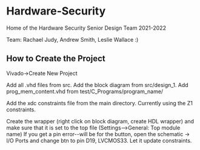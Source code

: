 # Hardware-Security
Home of the Hardware Security Senior Design Team 2021-2022

Team: Rachael Judy, Andrew Smith, Leslie Wallace :)


## How to Create the Project
Vivado->Create New Project

Add all .vhd files from src. Add the block diagram from src/design_1. Add prog_mem_content.vhd from test/C_Programs/program_name/

Add the xdc constraints file from the main directory. Currently using the Z1 constraints.

Create the wrapper (right click on block diagram, create HDL wrapper) and make sure that it is set to the top file (Settings-->General: Top module name)
If you get a pin error--will be for the button, open the schematic -> I/O Ports and change btn to pin D19, LVCMOS33. Let it update constraints.
